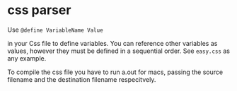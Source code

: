 # css parser

Use 
`@define VariableName Value`

in your Css file to define variables. You can reference other variables as values, however they must be defined in a sequential order.
See `easy.css` as any example.

To compile the css file you have to run a.out for macs, passing the source filename and the destination filename respecitvely.
